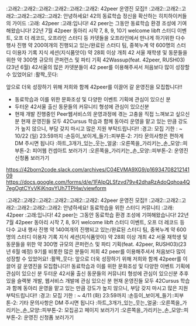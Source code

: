 :고래2::고래2::고래2::고래2::고래2::고래2: 42peer 운영진 모집!! :고래2::고래2::고래2::고래2::고래2::고래2:
안녕하세요! 42의 동료학습 정신을 확산하는 히치하이커들의 가이드
:고래: 42peer :고래:입니다!
42 peer는 그동안 동료학습 환경 조성에 기여해왔습니다!
22년 7월 42peer 동아리 시작
7, 8, 9, 10기 welcome libft 스터디 이벤트,
오프 더 레코드, 오프라인 스터디 등 카뎃들을 오프라인에서 만나게 하기위한 다수 행사 진행
약 200여개의 진행되고 있는/완료된 스터디 팀, 중복누계 약 600명의 스터디 이용자 기록
지식 세션(지식품앗이) 약 28회 이상 개최
42 서울 재학생 및 동문들을 위한 약 300명 규모의 콘퍼런스 및 파티 기획 42Wassup(feat. 42peer, RUSH03)(23년 6월)
42서울의 많은 카뎃분들이 42 peer를 이용해주셔서 처음보다 많이 성장할 수 있었어요! :활짝_웃다:

앞으로 더욱 성장하기 위해 저희와 함께 42peer를 이끌어 갈 운영진을 모집합니다!!

- 동료학습과 이를 위한 문화조성 및 다양한 이벤트 기획에 관심이 있으신 분
- 두터운 42서울 출신 동문들의 커뮤니티 형성에 관심이 있으신분
- 현재 개발 진행중인 Peer웹서비스의 운영과정에 겪는 고충을 직접 느껴보고 싶으신분
현재 운영진들 모두 42Cursus 학습과 함께 동아리 운영을 맡고 있는 만큼 강도가 높지 않으니, 부담 갖지 마시고 많은 지원 부탁드립니다!!
:경고: 모집 기한 : ~ 10/22 (일) 23:59까지
:손등이_보이게_들기::피부톤-2: 기타 문의사항은 편하게 DM 주시면 됩니다 :하트_3개가_있는_웃는_얼굴:
:오른쪽을_가리키는_손_모양::피부톤-2: 피어웹 컨셉아트  보러가기
:오른쪽을_가리키는_손_모양::피부톤-2: 운영진 신청폼 보러가기

https://42born2code.slack.com/archives/C04EVMA9XG9/p1693470821214109
https://docs.google.com/forms/d/e/1FAIpQLSfzvd79v42dhaRzAdoQqhoa4Q7egOgtCYvVKjKnqvYUh7TPHw/viewform

:고래2::고래2::고래2::고래2::고래2::고래2: 42peer 운영진 모집!! :고래2::고래2::고래2::고래2::고래2::고래2:
안녕하세요! 동료학습을 위한 스터디 커뮤니티 :고래: 42peer :고래:입니다!
42 peer는 그동안 동료학습 환경 조성에 기여해왔습니다!
22년 7월 42peer 동아리 시작
7, 8, 9기 welcome libft 스터디 이벤트, 오프 더 레코드 등 다수 교내 행사 진행
약 140여개의 진행되고 있는/완료된 스터디 팀, 중복누계 약 600명의 스터디 이용자 기록
지식 세션(지식품앗이) 약 28회 이상 개최
42 서울 재학생 및 동문들을 위한 약 300명 규모의 콘퍼런스 및 파티 기획(feat. 42peer, RUSH03)(23년 6월 예정)
9기를 비롯한 많은 분들이 저희 42 peer를 이용해주셔서 처음보다 많이 성장할 수 있었어요! :활짝_웃다:
앞으로 더욱 성장하기 위해 저희와 함께 42peer를 이끌어 갈 운영진을 모집합니다!!
동료학습과 이를 위한 문화조성 및 다양한 이벤트 기획에 관심이 있으신 분
두터운 42서울 출신 동문들의 커뮤니티 형성에 관심이 있으신분
추후 있을 슬랙봇 개발, 웹서비스 개발에 관심 있으신 분
현재 운영진들 모두 42Cursus 학습과 함께 동아리 운영을 맡고 있는 만큼 강도가 높지 않으니, 부담 갖지 마시고 많은 지원 부탁드립니다!!
:경고: 모집 기한 : ~ 4/11 (화) 23:59까지
:손등이_보이게_들기::피부톤-2: 기타 문의사항은 DM 주시면 됩니다 :하트_3개가_있는_웃는_얼굴:
:오른쪽을_가리키는_손_모양::피부톤-2: 모집공고 페이지 보러가기
:오른쪽을_가리키는_손_모양::피부톤-2: 운영진 신청폼 보러가기

